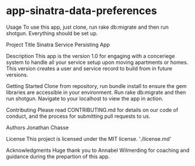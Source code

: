 
# app-sinatra-data-preferences

Usage
To use this app, just clone, run rake db:migrate and then run shotgun. Everything should be set up.

Project Title
Sinatra Service Persisting App

Description
This app is the version 1.0 for engaging with a conceriege system to handle all your service setup upon moving apartments or homes. This version creates a user and service record to build from in future versions.

Getting Started
Clone from repository, run bundle install to ensure the gem libraries are accessible in your environment. 
Run rake db:migrate and then run shotgun. Navigate to your localhost to view the app in action.

Contributing
Please read CONTRIBUTING.md for details on our code of conduct, and the process for submitting pull requests to us.

Authors
Jonathan Chasse

License
This project is licensed under the MIT license. './license.md'

Acknowledgments
Huge thank you to Annabel Wilmerding for coaching and guidance during the prepartion of this app.